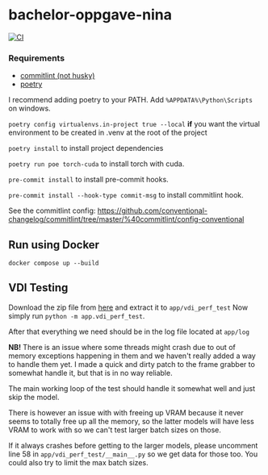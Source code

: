 # bachelor-oppgave-nina

[![CI][ci-badge]][ci]

[ci-badge]: https://github.com/beuss-git/bachelor-oppgave-nina/actions/workflows/code-quality.yml/badge.svg
[ci]: https://github.com/beuss-git/bachelor-oppgave-nina/actions/workflows/code-quality.yml

### Requirements
- [commitlint (not husky)](https://commitlint.js.org/#/./guides-local-setup?id=guides-local-setup)
- [poetry](https://python-poetry.org/docs/#installing-with-the-official-installer)


I recommend adding poetry to your PATH.
Add `%APPDATA%\Python\Scripts` on windows.

`poetry config virtualenvs.in-project true --local` **if** you want the virtual environment to be created in .venv at the root of the project

`poetry install` to install project dependencies

`poetry run poe torch-cuda` to install torch with cuda.

`pre-commit install` to install pre-commit hooks.

`pre-commit install --hook-type commit-msg` to install commitlint hook.


See the commitlint config:
https://github.com/conventional-changelog/commitlint/tree/master/%40commitlint/config-conventional

## Run using Docker

```
docker compose up --build
```


## VDI Testing
Download the zip file from [here](https://nextcloud.beuss.me/s/2DsJsF56mPBx579) and extract it to `app/vdi_perf_test`
Now simply run `python -m app.vdi_perf_test`.

After that everything we need should be in the log file located at `app/log`


**NB!**
There is an issue where some threads might crash due to out of memory exceptions happening in them and we haven't really added a way to handle them yet.
I made a quick and dirty patch to the frame grabber to somewhat handle it, but that is in no way reliable.

The main working loop of the test should handle it somewhat well and just skip the model.

There is however an issue with with freeing up VRAM because it never seems to totally free up all the memory, so the latter models will have less VRAM to work with so we can't test larger batch sizes on those.

If it always crashes before getting to the larger models, please uncomment line 58 in `app/vdi_perf_test/__main__.py` so we get data for those too.
You could also try to limit the max batch sizes.
